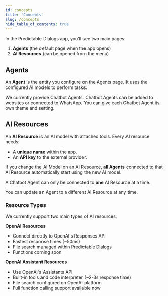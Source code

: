 ```yaml
---
id: concepts
title: 'Concepts'
slug: /concepts
hide_table_of_contents: true
---
```


In the Predictable Dialogs app, you’ll see two main pages:

1. **Agents** (the default page when the app opens)  
2. **AI Resources** (can be opened from the menu)

## Agents

An **Agent** is the entity you configure on the Agents page. It uses the configured AI models to perform tasks. 

We currently provide Chatbot Agents. Chatbot Agents can be added to websites or connected to WhatsApp. You can give each Chatbot Agent its own theme and setting.

## AI Resources

An **AI Resource** is an AI model with attached tools. Every AI resource needs:

- A **unique name** within the app.
- An **API key** to the external provider.

If you change the AI Model on an AI Resource, **all Agents** connected to that AI Resource automatically start using the new AI model. 

A Chatbot Agent can only be connected to **one** AI Resource at a time. 

You can update an Agent to a different AI Resource at any time.

### Resource Types

We currently support two main types of AI resources:

**OpenAI Resources**
- Connect directly to OpenAI's Responses API
- Fastest response times (~50ms)
- File search managed within Predictable Dialogs
- Functions coming soon

**OpenAI Assistant Resources**  
- Use OpenAI's Assistants API
- Built-in tools and code interpreter (~2-3s response time)
- File search configured on OpenAI platform
- Full function calling support available now 